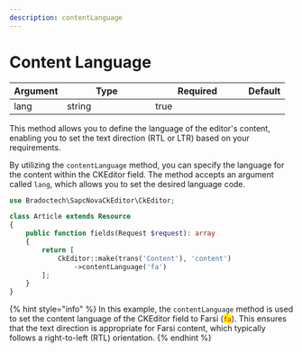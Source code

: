 ```yaml
---
description: contentLanguage
---
```


# Content Language

<table><thead><tr><th>Argument</th><th width="141">Type</th><th width="149" data-type="checkbox">Required</th><th>Default</th></tr></thead><tbody><tr><td>lang</td><td>string</td><td>true</td><td></td></tr></tbody></table>

This method allows you to define the language of the editor's content, enabling you to set the text direction (RTL or LTR) based on your requirements.

By utilizing the `contentLanguage` method, you can specify the language for the content within the CKEditor field. The method accepts an argument called `lang`, which allows you to set the desired language code.



```php
use Bradoctech\SapcNovaCkEditor\CkEditor;

class Article extends Resource
{
    public function fields(Request $request): array
    {
        return [
            CkEditor::make(trans('Content'), 'content')
                ->contentLanguage('fa')
        ];
    }
}
```

{% hint style="info" %}
In this example, the `contentLanguage` method is used to set the content language of the CKEditor field to Farsi (<mark style="color:red;">`fa`</mark>). This ensures that the text direction is appropriate for Farsi content, which typically follows a right-to-left (RTL) orientation.
{% endhint %}



